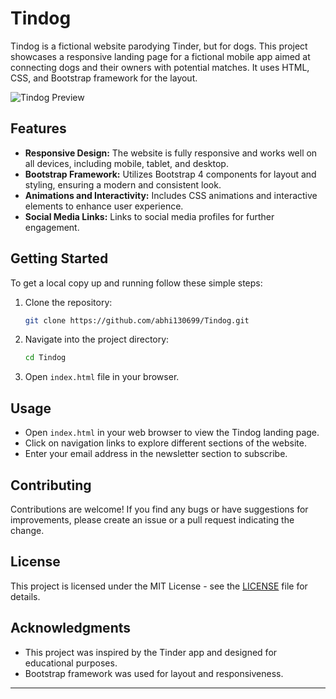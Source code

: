 # Tindog

Tindog is a fictional website parodying Tinder, but for dogs. This project showcases a responsive landing page for a fictional mobile app aimed at connecting dogs and their owners with potential matches. It uses HTML, CSS, and Bootstrap framework for the layout.

![Tindog Preview](images/tindog-preview.png)

## Features

- **Responsive Design:** The website is fully responsive and works well on all devices, including mobile, tablet, and desktop.
- **Bootstrap Framework:** Utilizes Bootstrap 4 components for layout and styling, ensuring a modern and consistent look.
- **Animations and Interactivity:** Includes CSS animations and interactive elements to enhance user experience.
- **Social Media Links:** Links to social media profiles for further engagement.

## Getting Started

To get a local copy up and running follow these simple steps:

1. Clone the repository:
   ```bash
   git clone https://github.com/abhi130699/Tindog.git
   ```
2. Navigate into the project directory:
   ```bash
   cd Tindog
   ```
3. Open `index.html` file in your browser.

## Usage

- Open `index.html` in your web browser to view the Tindog landing page.
- Click on navigation links to explore different sections of the website.
- Enter your email address in the newsletter section to subscribe.

## Contributing

Contributions are welcome! If you find any bugs or have suggestions for improvements, please create an issue or a pull request indicating the change.

## License

This project is licensed under the MIT License - see the [LICENSE](LICENSE) file for details.

## Acknowledgments

- This project was inspired by the Tinder app and designed for educational purposes.
- Bootstrap framework was used for layout and responsiveness.

---
